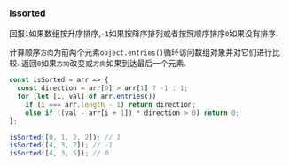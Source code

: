 ### issorted

回报`1`如果数组按升序排序,`-1`如果按降序排列或者按照顺序排序`0`如果没有排序. 

计算顺序`方向`为前两个元素`object.entries()`循环访问数组对象并对它们进行比较. 返回`0`如果`方向`改变或`方向`如果到达最后一个元素. 

```js
const isSorted = arr => {
  const direction = arr[0] > arr[1] ? -1 : 1;
  for (let [i, val] of arr.entries())
    if (i === arr.length - 1) return direction;
    else if ((val - arr[i + 1]) * direction > 0) return 0;
};
```

```js
isSorted([0, 1, 2, 2]); // 1
isSorted([4, 3, 2]); // -1
isSorted([4, 3, 5]); // 0
```